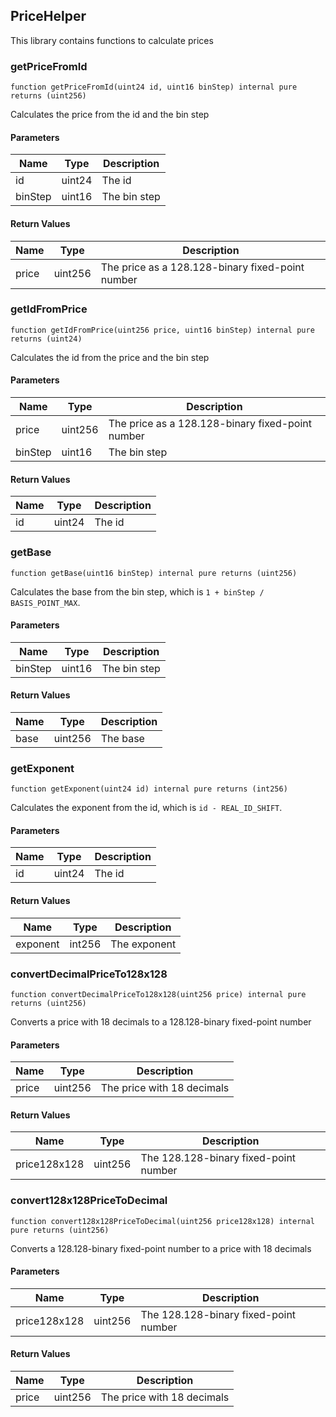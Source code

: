 ## PriceHelper

This library contains functions to calculate prices

### getPriceFromId

```solidity
function getPriceFromId(uint24 id, uint16 binStep) internal pure returns (uint256)
```

Calculates the price from the id and the bin step

#### Parameters

| Name | Type | Description |
| ---- | ---- | ----------- |
| id | uint24 | The id |
| binStep | uint16 | The bin step |

#### Return Values

| Name | Type | Description |
| ---- | ---- | ----------- |
| price | uint256 | The price as a 128.128-binary fixed-point number |

### getIdFromPrice

```solidity
function getIdFromPrice(uint256 price, uint16 binStep) internal pure returns (uint24)
```

Calculates the id from the price and the bin step

#### Parameters

| Name | Type | Description |
| ---- | ---- | ----------- |
| price | uint256 | The price as a 128.128-binary fixed-point number |
| binStep | uint16 | The bin step |

#### Return Values

| Name | Type | Description |
| ---- | ---- | ----------- |
| id | uint24 | The id |

### getBase

```solidity
function getBase(uint16 binStep) internal pure returns (uint256)
```

Calculates the base from the bin step, which is `1 + binStep / BASIS_POINT_MAX`.

#### Parameters

| Name | Type | Description |
| ---- | ---- | ----------- |
| binStep | uint16 | The bin step |

#### Return Values

| Name | Type | Description |
| ---- | ---- | ----------- |
| base | uint256 | The base |

### getExponent

```solidity
function getExponent(uint24 id) internal pure returns (int256)
```

Calculates the exponent from the id, which is `id - REAL_ID_SHIFT`.

#### Parameters

| Name | Type | Description |
| ---- | ---- | ----------- |
| id | uint24 | The id |

#### Return Values

| Name | Type | Description |
| ---- | ---- | ----------- |
| exponent | int256 | The exponent |

### convertDecimalPriceTo128x128

```solidity
function convertDecimalPriceTo128x128(uint256 price) internal pure returns (uint256)
```

Converts a price with 18 decimals to a 128.128-binary fixed-point number

#### Parameters

| Name | Type | Description |
| ---- | ---- | ----------- |
| price | uint256 | The price with 18 decimals |

#### Return Values

| Name | Type | Description |
| ---- | ---- | ----------- |
| price128x128 | uint256 | The 128.128-binary fixed-point number |

### convert128x128PriceToDecimal

```solidity
function convert128x128PriceToDecimal(uint256 price128x128) internal pure returns (uint256)
```

Converts a 128.128-binary fixed-point number to a price with 18 decimals

#### Parameters

| Name | Type | Description |
| ---- | ---- | ----------- |
| price128x128 | uint256 | The 128.128-binary fixed-point number |

#### Return Values

| Name | Type | Description |
| ---- | ---- | ----------- |
| price | uint256 | The price with 18 decimals |